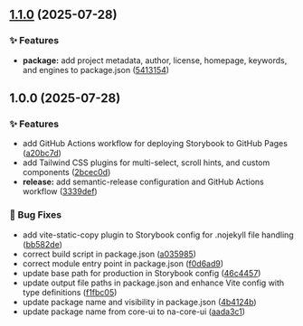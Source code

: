 ## [1.1.0](https://github.com/3-force/na-core-ui/compare/v1.0.0...v1.1.0) (2025-07-28)

### ✨ Features

* **package:** add project metadata, author, license, homepage, keywords, and engines to package.json ([5413154](https://github.com/3-force/na-core-ui/commit/5413154e65d6687d4298c72cdb5d043dc5b5a36d))

## 1.0.0 (2025-07-28)

### ✨ Features

* add GitHub Actions workflow for deploying Storybook to GitHub Pages ([a20bc7d](https://github.com/3-force/na-core-ui/commit/a20bc7d18e36a6794660ae79b496daae53f9640e))
* add Tailwind CSS plugins for multi-select, scroll hints, and custom components ([2bcec0d](https://github.com/3-force/na-core-ui/commit/2bcec0deefb53f4ee776da8d537e3eab3c03e451))
* **release:** add semantic-release configuration and GitHub Actions workflow ([3339def](https://github.com/3-force/na-core-ui/commit/3339def7e9b13d2d70968087f432af8d3a8ce416))

### 🐛 Bug Fixes

* add vite-static-copy plugin to Storybook config for .nojekyll file handling ([bb582de](https://github.com/3-force/na-core-ui/commit/bb582def17a894ded930552fb73fb225e1959cf3))
* correct build script in package.json ([a035985](https://github.com/3-force/na-core-ui/commit/a0359854f23ec276c0741c718a0a32d21a53327f))
* correct module entry point in package.json ([f0d6ad9](https://github.com/3-force/na-core-ui/commit/f0d6ad98029960188762cd182abdddcacfd4a3dd))
* update base path for production in Storybook config ([46c4457](https://github.com/3-force/na-core-ui/commit/46c4457d77b4672bd5798ad406586d541df54883))
* update output file paths in package.json and enhance Vite config with type definitions ([f1fbc05](https://github.com/3-force/na-core-ui/commit/f1fbc05b7656473e2c46cf3c203b760b48083fa7))
* update package name and visibility in package.json ([4b4124b](https://github.com/3-force/na-core-ui/commit/4b4124b5988b87ff87959caf2cedf170c9813dd9))
* update package name from core-ui to na-core-ui ([aada3c1](https://github.com/3-force/na-core-ui/commit/aada3c12117887baf66d7fd08c3b58fa54f062a3))
